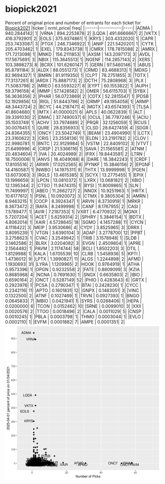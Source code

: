 # biopick2021
Percent of original price and number of entrants for each ticket for [Biopick2021](https://twitter.com/hashtag/Biopick2021)
|ticker |  nrml_price| freq|
|:------|-----------:|----:|
|ADMA   | 940.2844142|    1|
|VRNA   | 894.2253878|    2|
|LQDA   | 491.6666667|    2|
|VKTX   | 416.3792901|    2|
|EOLS   | 375.9374861|    1|
|KRYS   | 303.4332020|    1|
|CAPR   | 253.7433087|    3|
|PTGX   | 246.7346922|    1|
|ANIP   | 221.5420201|    1|
|CYTK   | 205.4703462|    1|
|EXEL   | 179.8343738|    1|
|CMRX   | 178.7815088|    2|
|AMRX   | 171.7213098|    1|
|MNKD   | 156.2111853|    1|
|AXSM   | 143.2097173|    3|
|AVDL   | 117.5675691|    3|
|NBIX   | 115.3645513|    1|
|NGENF  | 114.2857143|    2|
|XERS   | 103.3898273|    8|
|BCRX   | 101.6260147|    7|
|GERN   |  97.5460146|    1|
|ABUS   |  95.8791184|    3|
|ALDX   |  88.0551273|    1|
|CRMD   |  83.4688313|    1|
|MDXG   |  82.9694327|    1|
|BMRN   |  81.9119350|    1|
|CLPT   |  78.2751855|    3|
|TGTX   |  77.3137261|    8|
|ARDX   |  75.8887173|    2|
|DCTH   |  75.2808968|    3|
|PLX    |  71.5083798|    2|
|MREO   |  63.5593227|    8|
|EYPT   |  60.1553822|    1|
|AUPH   |  59.3796158|    4|
|IMMP   |  57.1428582|    2|
|OMER   |  56.6115703|    1|
|SYBX   |  56.3636356|    2|
|PHAR   |  56.0723869|    2|
|CDTX   |  52.2815547|    1|
|PDSB   |  52.1929856|   13|
|RIGL   |  51.8443786|    2|
|ORMP   |  49.1954058|    1|
|ARMP   |  48.3443724|    2|
|BCYC   |  44.2187471|    4|
|MGTX   |  43.6574393|    1|
|TLSA   |  41.8604680|    1|
|IMTX   |  41.0000021|    6|
|APLS   |  40.0622839|    1|
|ALT    |  39.3391030|    2|
|DMAC   |  37.7490037|    6|
|OCUL   |  36.7787246|    1|
|ACIU   |  35.1503749|    1|
|ACHV   |  33.7974689|    2|
|PRQR   |  32.1256059|    1|
|RCUS   |  30.0076451|    1|
|QURE   |  28.8356933|    1|
|CLSD   |  28.6427459|    4|
|SDGR   |  24.8364355|    1|
|ONCY   |  23.5042749|    1|
|BEAM   |  23.4904990|    1|
|LCTX   |  23.3160622|    3|
|CRIS   |  23.2558136|   11|
|ELDN   |  23.2191782|    2|
|CLOV   |  22.9980781|    1|
|BNTC   |  22.9129984|    5|
|VSTM   |  22.8409102|    3|
|VTVT   |  21.6499996|    4|
|CRSP   |  21.5366116|    1|
|SAVA   |  21.1565581|    2|
|ATNM   |  20.4834604|    7|
|IVA    |  20.4024989|    2|
|IFRX   |  19.8443581|    2|
|LTRN   |  18.7500006|    1|
|ANVS   |  18.4049088|    8|
|DARE   |  18.3842243|    1|
|CRDF   |  17.8105516|    2|
|ARWR   |  17.0252565|    8|
|PYNKF  |  15.3846156|    2|
|EPGNF  |  14.4160587|    1|
|NWBO   |  14.1975311|    9|
|THTX   |  13.9999998|    1|
|PGEN   |  13.6073063|    3|
|RGLS   |  13.4615385|    3|
|SCYX   |  13.2775455|    1|
|EPIX   |  13.1996659|    3|
|LPCN   |  13.0810372|    1|
|LXRX   |  13.0681821|    2|
|XBIO   |  12.1395344|    2|
|CTSO   |  11.9474315|    1|
|BYSI   |  11.8009865|    1|
|SLN    |  11.7499997|    1|
|ABEO   |  11.2662727|    2|
|NNOX   |  10.9251963|    1|
|HRTX   |  10.6177612|    1|
|PSNL   |  10.0920072|    3|
|CTMX   |   9.3805304|    3|
|AMRN   |   8.9463215|    1|
|COCP   |   8.3924347|    1|
|ARVN   |   8.3730919|    1|
|MRKR   |   8.3673472|    2|
|RAFA   |   8.2499998|    1|
|CANF   |   8.1767955|    2|
|CASI   |   7.5789477|    1|
|AVIR   |   7.2187353|    1|
|VXRT   |   6.4770932|    2|
|MGNX   |   5.7207204|    1|
|ACET   |   5.6259314|    2|
|SPHRY  |   5.3846154|    1|
|BDTX   |   4.8062014|    1|
|XAIR   |   4.5728645|   18|
|SGMO   |   4.1457288|   11|
|CYCN   |   4.1118422|    3|
|MEIP   |   3.9530686|    4|
|CYDY   |   3.8525965|    3|
|DRRX   |   3.8095239|    1|
|VTGN   |   3.6390104|    3|
|ADAP   |   3.2778700|   12|
|PPBT   |   3.2758623|    1|
|CVAC   |   3.2549942|    1|
|TRIB   |   3.1578948|    1|
|SLDB   |   3.1462586|    2|
|BLRX   |   3.0204082|    3|
|EVGN   |   2.4509804|    1|
|APRE   |   2.1564482|    1|
|PAVM   |   2.1174744|   58|
|BCLI   |   1.8502203|    3|
|DTIL   |   1.8129988|    1|
|KALA   |   1.6705539|   10|
|CLRB   |   1.5458936|    5|
|KPTI   |   1.4736012|    9|
|LPTX   |   1.3990827|   11|
|ALGS   |   1.2244898|    2|
|AFMD   |   1.1930693|   31|
|LYRA   |   1.1209965|    2|
|HOOK   |   0.9764919|    1|
|ATHA   |   0.9573396|    1|
|OPGN   |   0.9232558|    2|
|FATE   |   0.8809099|    3|
|KZIA   |   0.8685968|    4|
|NCNA   |   0.7691630|    1|
|SNGX   |   0.6635803|    2|
|IBIO   |   0.6590164|    2|
|ONCT   |   0.5287149|   52|
|PHIO   |   0.4283643|    6|
|GRTX   |   0.2923976|    1|
|PCSA   |   0.2790347|    1|
|BTAI   |   0.2428230|    1|
|CYCC   |   0.2342116|   11|
|APTO   |   0.1601831|   12|
|GNPX   |   0.1483051|    3|
|VINC   |   0.1322500|    2|
|ATNF   |   0.1027469|    1|
|TRVN   |   0.0927393|    1|
|BNGO   |   0.0645833|    7|
|MBIO   |   0.0421941|    1|
|SYRS   |   0.0268406|    1|
|HEPA   |   0.0200000|    6|
|TCON   |   0.0152462|   10|
|SRNE   |   0.0099010|    3|
|XXII   |   0.0020576|    2|
|TTOO   |   0.0018496|    2|
|CALA   |   0.0011029|    5|
|CNSP   |   0.0010245|    1|
|PBLA   |   0.0003798|    1|
|THMO   |   0.0003044|    1|
|EVLO   |   0.0002110|    1|
|EVFM   |   0.0001882|    7|
|AMPE   |   0.0001351|    2|
![retvspicks](biopicks.png?raw=true)
